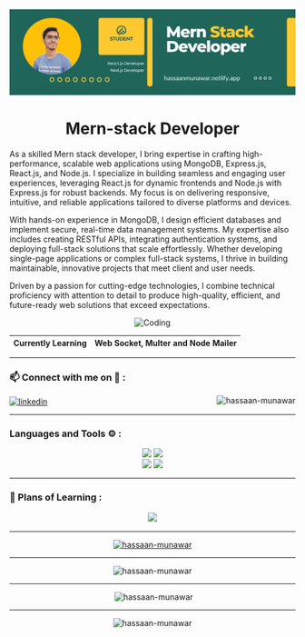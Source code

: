 <img src="./images/Full-stack Developer.png" alt="Full-stack Developer" />

<h1 align="center">Mern-stack Developer</h1>

<p>
As a skilled Mern stack developer, I bring expertise in crafting high-performance, scalable web applications using MongoDB, Express.js, React.js, and Node.js. I specialize in building seamless and engaging user experiences, leveraging React.js for dynamic frontends and Node.js with Express.js for robust backends. My focus is on delivering responsive, intuitive, and reliable applications tailored to diverse platforms and devices.

With hands-on experience in MongoDB, I design efficient databases and implement secure, real-time data management systems. My expertise also includes creating RESTful APIs, integrating authentication systems, and deploying full-stack solutions that scale effortlessly. Whether developing single-page applications or complex full-stack systems, I thrive in building maintainable, innovative projects that meet client and user needs.

Driven by a passion for cutting-edge technologies, I combine technical proficiency with attention to detail to produce high-quality, efficient, and future-ready web solutions that exceed expectations.

</p>

<p align='center'><img  alt="Coding" width="500" src="https://miro.medium.com/max/1272/1*ZSVmWGcc1weENb0ShawWxw.gif"></p>

| Currently Learning |Web Socket, Multer and Node Mailer |
| ------------------ | --------- |

<hr>
<h3 align="left">📫 Connect with me on 🔗 :</h3>

<p align="left">
	<a href="https://www.linkedin.com/in/hassaan-munawar-085a6b2b4" target="blank"><img align="center"
			src="https://skillicons.dev/icons?i=linkedin" height="50" width="50" alt="linkedin" /></a>
	 <img align="right" height="30" src="https://komarev.com/ghpvc/?username=hassaan-munawar&label=Profile%20views&color=0e75b6&style=flat" alt="hassaan-munawar" />
</p>
<hr>
<h3 align="left">Languages and Tools ⚙️ : </h3>

<p align='center'>
	<img src="https://skillicons.dev/icons?i=git,github,vscode,bootstrap,cpp,redux" />
  <img src="https://skillicons.dev/icons?i=js,css,nextjs,tailwind,figma,firebase" /> <br/>
	<img src="https://skillicons.dev/icons?i=html,react,express,mongodb,nodejs,materialui" />
	<img src="https://skillicons.dev/icons?i=postman,vercel,npm,md,ts,appwrite" />
<!-- 	<img src="https://skillicons.dev/icons?i=,md,materialui," /> -->
</p>

<hr>

<h3 align="left">🏫 Plans of Learning :</h3>

<p align="center">
	<img src="https://skillicons.dev/icons?i=python,threejs,docker,aws,kubernetes,fastapi" />

</p>
<hr>

<p align="center"> <a href="https://github.com/ryo-ma/github-profile-trophy"><img src="https://github-profile-trophy.vercel.app/?username=hassaan-munawar" alt="hassaan-munawar" /></a> </p>
<hr>

<p align='center'> <img src="https://github-readme-stats.vercel.app/api/top-langs?username=hassaan-munawar&show_icons=true&locale=en&layout=compact" alt="hassaan-munawar" /></p>

<hr>

<p align="center">&nbsp;<img src="https://github-readme-stats.vercel.app/api?username=hassaan-munawar&show_icons=true&locale=en" alt="hassaan-munawar" /></p>
<hr>

<p  align="center"><img src="https://github-readme-streak-stats.herokuapp.com/?user=hassaan-munawar&" alt="hassaan-munawar" /></p>


